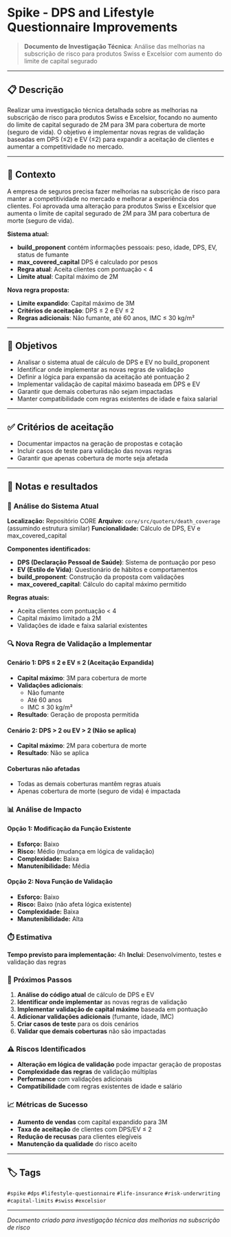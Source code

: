 # Spike - DPS and Lifestyle Questionnaire Improvements

> **Documento de Investigação Técnica**: Análise das melhorias na subscrição de risco para produtos Swiss e Excelsior com aumento do limite de capital segurado

---

## 📋 Descrição

Realizar uma investigação técnica detalhada sobre as melhorias na subscrição de risco para produtos Swiss e Excelsior, focando no aumento do limite de capital segurado de 2M para 3M para cobertura de morte (seguro de vida). O objetivo é implementar novas regras de validação baseadas em DPS (≤2) e EV (≤2) para expandir a aceitação de clientes e aumentar a competitividade no mercado.

---

## 🎯 Contexto

A empresa de seguros precisa fazer melhorias na subscrição de risco para manter a competitividade no mercado e melhorar a experiência dos clientes. Foi aprovada uma alteração para produtos Swiss e Excelsior que aumenta o limite de capital segurado de 2M para 3M para cobertura de morte (seguro de vida).

**Sistema atual:**
- **build_proponent** contém informações pessoais: peso, idade, DPS, EV, status de fumante
- **max_covered_capital** DPS é calculado por pesos
- **Regra atual**: Aceita clientes com pontuação < 4
- **Limite atual**: Capital máximo de 2M

**Nova regra proposta:**
- **Limite expandido**: Capital máximo de 3M
- **Critérios de aceitação**: DPS ≤ 2 e EV ≤ 2
- **Regras adicionais**: Não fumante, até 60 anos, IMC ≤ 30 kg/m²

---

## 🎯 Objetivos

- Analisar o sistema atual de cálculo de DPS e EV no build_proponent
- Identificar onde implementar as novas regras de validação
- Definir a lógica para expansão da aceitação até pontuação 2
- Implementar validação de capital máximo baseada em DPS e EV
- Garantir que demais coberturas não sejam impactadas
- Manter compatibilidade com regras existentes de idade e faixa salarial

---

## ✅ Critérios de aceitação

- Documentar impactos na geração de propostas e cotação
- Incluir casos de teste para validação das novas regras
- Garantir que apenas cobertura de morte seja afetada

---

## 📝 Notas e resultados

### 🔧 **Análise do Sistema Atual**

**Localização:** Repositório CORE
**Arquivo:** `core/src/quoters/death_coverage` (assumindo estrutura similar)
**Funcionalidade:** Cálculo de DPS, EV e max_covered_capital

**Componentes identificados:**
- **DPS (Declaração Pessoal de Saúde)**: Sistema de pontuação por peso
- **EV (Estilo de Vida)**: Questionário de hábitos e comportamentos
- **build_proponent**: Construção da proposta com validações
- **max_covered_capital**: Cálculo do capital máximo permitido

**Regras atuais:**
- Aceita clientes com pontuação < 4
- Capital máximo limitado a 2M
- Validações de idade e faixa salarial existentes

### 🔍 **Nova Regra de Validação a Implementar**

#### **Cenário 1: DPS ≤ 2 e EV ≤ 2 (Aceitação Expandida)**
- **Capital máximo**: 3M para cobertura de morte
- **Validações adicionais**:
  - Não fumante
  - Até 60 anos
  - IMC ≤ 30 kg/m²
- **Resultado**: Geração de proposta permitida

#### **Cenário 2: DPS > 2 ou EV > 2 (Não se aplica)**
- **Capital máximo**: 2M para cobertura de morte
- **Resultado**: Não se aplica

#### **Coberturas não afetadas**
- Todas as demais coberturas mantêm regras atuais
- Apenas cobertura de morte (seguro de vida) é impactada

### 📊 **Análise de Impacto**

#### **Opção 1: Modificação da Função Existente**
- **Esforço:** Baixo
- **Risco:** Médio (mudança em lógica de validação)
- **Complexidade:** Baixa
- **Manutenibilidade:** Média

#### **Opção 2: Nova Função de Validação**
- **Esforço:** Baixo
- **Risco:** Baixo (não afeta lógica existente)
- **Complexidade:** Baixa
- **Manutenibilidade:** Alta

### ⏱️ **Estimativa**

**Tempo previsto para implementação:** 4h
**Inclui**: Desenvolvimento, testes e validação das regras

### 🚧 **Próximos Passos**

1. **Análise do código atual** de cálculo de DPS e EV
2. **Identificar onde implementar** as novas regras de validação
3. **Implementar validação de capital máximo** baseada em pontuação
4. **Adicionar validações adicionais** (fumante, idade, IMC)
5. **Criar casos de teste** para os dois cenários
6. **Validar que demais coberturas** não são impactadas

### ⚠️ **Riscos Identificados**

- **Alteração em lógica de validação** pode impactar geração de propostas
- **Complexidade das regras** de validação múltiplas
- **Performance** com validações adicionais
- **Compatibilidade** com regras existentes de idade e salário

### 📈 **Métricas de Sucesso**

- **Aumento de vendas** com capital expandido para 3M
- **Taxa de aceitação** de clientes com DPS/EV ≤ 2
- **Redução de recusas** para clientes elegíveis
- **Manutenção da qualidade** do risco aceito

---

## 🏷️ Tags

`#spike` `#dps` `#lifestyle-questionnaire` `#life-insurance` `#risk-underwriting` `#capital-limits` `#swiss` `#excelsior`

---

*Documento criado para investigação técnica das melhorias na subscrição de risco*
